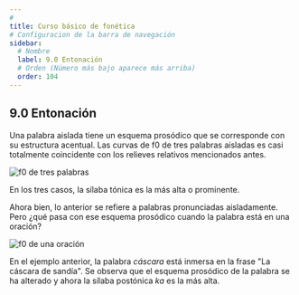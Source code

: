 ```yaml
---
# 
title: Curso básico de fonética
# Configuracion de la barra de navegación
sidebar:
  # Nombre
  label: 9.0 Entonación
  # Orden (Número más bajo aparece más arriba)
  order: 104
---
```

## 9.0 Entonación

Una palabra aislada tiene un esquema prosódico que se corresponde con su estructura acentual. Las curvas de f0 de tres palabras aisladas es casi totalmente coincidente con los relieves relativos mencionados antes.

![f0 de tres palabras](/imagenes/entonacion_0_cascaracasitakascaron.png)

En los tres casos, la sílaba tónica es la más alta o prominente.

Ahora bien, lo anterior se refiere a palabras pronunciadas aisladamente. Pero ¿qué pasa con ese esquema prosódico cuando la palabra está en una oración?

![f0 de una oración](/imagenes/entonacion_0_lakaskaradesandia.png)

En el ejemplo anterior, la palabra *cáscara* está inmersa en la frase "La cáscara de sandía". Se observa que el esquema prosódico de la palabra se ha alterado y ahora la sílaba postónica *ka* es la más alta.
